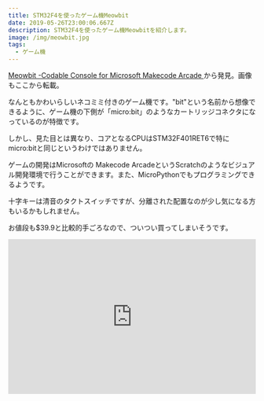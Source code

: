 ```yaml
---
title: STM32F4を使ったゲーム機Meowbit
date: 2019-05-26T23:00:06.667Z
description: STM32F4を使ったゲーム機Meowbitを紹介します。
image: /img/meowbit.jpg
tags:
  - ゲーム機
---
```

[Meowbit -Codable Console for Microsoft Makecode Arcade](https://www.kittenbot.cc/products/meowbit-codable-console-for-microsoft-makecode-arcade)から発見。画像もここから転載。

なんともかわいらしいネコミミ付きのゲーム機です。"bit"という名前から想像できるように、ゲーム機の下側が「micro:bit」のようなカートリッジコネクタになっているのが特徴です。

しかし、見た目とは異なり、コアとなるCPUはSTM32F401RET6で特にmicro:bitと同じというわけではありません。

ゲームの開発はMicrosoftの Makecode ArcadeというScratchのようなビジュアル開発環境で行うことができます。また、MicroPythonでもプログラミングできるようです。

十字キーは清音のタクトスイッチですが、分離された配置なのが少し気になる方もいるかもしれません。

お値段も$39.9と比較的手ごろなので、ついつい買ってしまいそうです。

<iframe width="100%" height="315" src="https://www.youtube.com/embed/qvIrioiKMw4" frameborder="0" allow="accelerometer; autoplay; encrypted-media; gyroscope; picture-in-picture" allowfullscreen></iframe>
